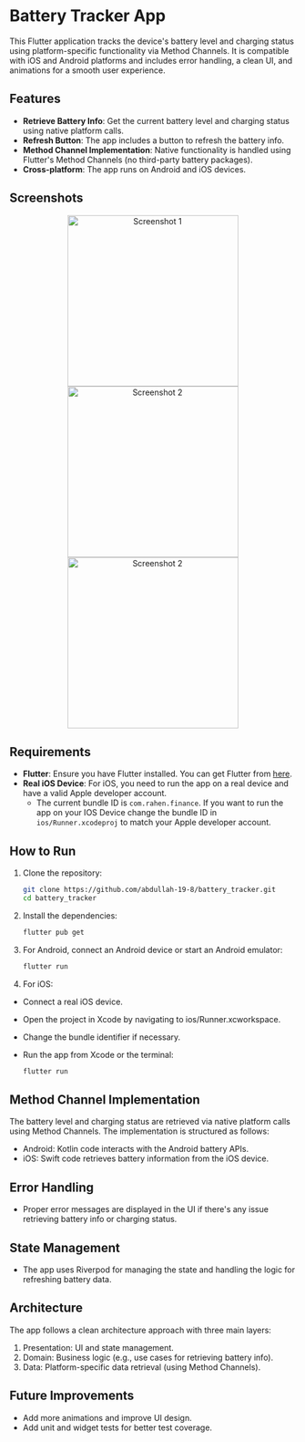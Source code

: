 # Battery Tracker App

This Flutter application tracks the device's battery level and charging status using platform-specific functionality via Method Channels. It is compatible with iOS and Android platforms and includes error handling, a clean UI, and animations for a smooth user experience.

## Features

- **Retrieve Battery Info**: Get the current battery level and charging status using native platform calls.
- **Refresh Button**: The app includes a button to refresh the battery info.
- **Method Channel Implementation**: Native functionality is handled using Flutter's Method Channels (no third-party battery packages).
- **Cross-platform**: The app runs on Android and iOS devices.

## Screenshots

<p align="center">
  <img src="https://github.com/user-attachments/assets/4edea7f6-29b4-459d-bf6e-a0f470630e96" alt="Screenshot 1" width="300"/>
  <img src="https://github.com/user-attachments/assets/1313f95c-8ab7-4cb5-a6ec-016f9eadb17b" alt="Screenshot 2" width="300"/>
  <img src="https://github.com/user-attachments/assets/a7dc29cd-5e04-4687-a46e-1914e4914aa1" alt="Screenshot 2" width="300"/>
</p>

## Requirements

- **Flutter**: Ensure you have Flutter installed. You can get Flutter from [here](https://flutter.dev).
- **Real iOS Device**: For iOS, you need to run the app on a real device and have a valid Apple developer account.
  - The current bundle ID is `com.rahen.finance`. If you want to run the app on your IOS Device change the bundle ID in `ios/Runner.xcodeproj` to match your Apple developer account.

## How to Run

1. Clone the repository:

   ```bash
   git clone https://github.com/abdullah-19-8/battery_tracker.git
   cd battery_tracker
   ```

2. Install the dependencies:

   ```bash
   flutter pub get
   ```

3. For Android, connect an Android device or start an Android emulator:

   ```bash
   flutter run
   ```

4. For iOS:

- Connect a real iOS device.
- Open the project in Xcode by navigating to ios/Runner.xcworkspace.
- Change the bundle identifier if necessary.
- Run the app from Xcode or the terminal:

   ```bash
   flutter run
   ```

## Method Channel Implementation

The battery level and charging status are retrieved via native platform calls using Method Channels.
The implementation is structured as follows:

- Android: Kotlin code interacts with the Android battery APIs.
- iOS: Swift code retrieves battery information from the iOS device.

## Error Handling

- Proper error messages are displayed in the UI if there's any issue retrieving battery info or charging status.

## State Management

- The app uses Riverpod for managing the state and handling the logic for refreshing battery data.

## Architecture

The app follows a clean architecture approach with three main layers:

  1. Presentation: UI and state management.
  2. Domain: Business logic (e.g., use cases for retrieving battery info).
  3. Data: Platform-specific data retrieval (using Method Channels).

## Future Improvements

- Add more animations and improve UI design.
- Add unit and widget tests for better test coverage.
